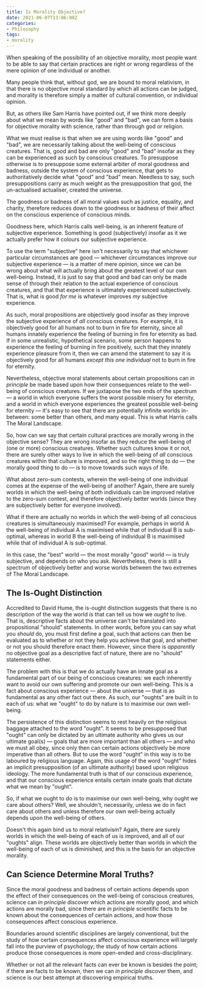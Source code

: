 ```yaml
---
title: Is Morality Objective?
date: 2021-06-07T13:06:00Z
categories:
- Philosophy
tags:
- morality
---
```


When speaking of the possibility of an objective morality, most people want to be able to say that certain practices are right or wrong regardless of the mere opinion of one individual or another.

Many people think that, without god, we are bound to moral relativism, in that there is no objective moral standard by which all actions can be judged, and morality is therefore simply a matter of cultural convention, or individual opinion.

But, as others like Sam Harris have pointed out, if we think more deeply about what we mean by words like "good" and "bad", we can form a basis for objective morality with science, rather than through god or religion.

What we must realise is that when we are using words like "good" and "bad", we are necessarily talking about the well-being of conscious creatures. That is, good and bad are only "good" and "bad" insofar as they can be experienced as such by conscious creatures. To presuppose otherwise is to presuppose some external arbiter of moral goodness and badness, outside the system of conscious experience, that gets to authoritatively decide what "good" and "bad" mean. Needless to say, such presuppositions carry as much weight as the presupposition that god, the un-actualised actualiser, created the universe.

The goodness or badness of all moral values such as justice, equality, and charity, therefore reduces down to the goodness or badness of their affect on the conscious experience of conscious minds.

Goodness here, which Harris calls well-being, is an inherent feature of subjective experience. Something is good (subjectively) insofar as it we actually prefer how it colours our subjective experience.

To use the term "subjective" here isn't necessarily to say that whichever particular circumstances are good — whichever circumstances improve our subjective experience — is a matter of mere opinion, since we can be wrong about what will actually bring about the greatest level of our own well-being. Instead, it is just to say that good and bad can only be made sense of through their relation to the actual experience of conscious creatures, and that that experience is ultimately experienced subjectively. That is, what is good *for me* is whatever improves *my* subjective experience.

As such, moral propositions are objectively good insofar as they improve the subjective experience of *all* conscious creatures. For example, it is objectively good for all humans not to burn in fire for eternity, since all humans innately experience the feeling of burning in fire for eternity as bad. If in some unrealistic, hypothetical scenario, some person happens to experience the feeling of burning in fire positively, such that they innately experience pleasure from it, then we can amend the statement to say it is objectively good for all humans *except this one individual* not to burn in fire for eternity.

Nevertheless, objective moral statements about certain propositions can *in principle* be made based upon how their consequences relate to the well-being of conscious creatures. If we juxtapose the two ends of the spectrum — a world in which everyone suffers the worst possible misery for eternity, and a world in which everyone experiences the greatest possible well-being for eternity — it's easy to see that there are potentially infinite worlds in-between: some better than others, and many equal. This is what Harris calls The Moral Landscape.

So, how can we say that certain cultural practices are morally wrong in the objective sense? They are wrong insofar as they reduce the well-being of (one or more) conscious creatures. Whether such cultures know it or not, there are surely other ways to live in which the well-being of *all* conscious creatures within that culture is improved, and so the right thing to do — the morally good thing to do — is to move towards such ways of life.

What about zero-sum contests, wherein the well-being of one individual comes at the expense of the well-being of another? Again, there are surely worlds in which the well-being of both individuals can be improved relative to the zero-sum contest, and therefore objectively better worlds (since they are subjectively better for everyone involved).

What if there are actually no worlds in which the well-being of all conscious creatures is simultaneously maximised? For example, perhaps in world A the well-being of individual A is maximised while that of individual B is sub-optimal, whereas in world B the well-being of individual B is maximised while that of individual A is sub-optimal.

In this case, the "best" world — the most morally "good" world — is truly subjective, and depends on who you ask. Nevertheless, there is still a spectrum of objectively better and worse worlds between the two extremes of The Moral Landscape.

## The Is-Ought Distinction

Accredited to David Hume, the is-ought distinction suggests that there is no description of the way the world *is* that can tell us how we *ought* to live. That is, descriptive facts about the universe can't be translated into propositional "should" statements. In other words, before you can say what you *should* do, you must first define a goal, such that actions can then be evaluated as to whether or not they help you achieve that goal, and whether or not you should therefore enact them. However, since there is *apparently* no objective goal as a descriptive fact of nature, there are no "should" statements either.

The problem with this is that we do actually have an innate goal as a fundamental part of our being of conscious creatures: we each inherently want to avoid our own suffering and promote our own well-being. This is a fact about conscious experience — about the universe — that is as fundamental as any other fact out there. As such, our "oughts" are built in to each of us: what we "ought" to do by nature is to maximise our own well-being.

The persistence of this distinction seems to rest heavily on the religious baggage attached to the word "ought". It seems to be presupposed that "ought" can only be dictated by an ultimate authority who gives us our ultimate goal(s) — goals that are more important than all others — and who we must all obey, since only then can certain actions objectively be more imperative than all others. But to use the word "ought" in this way is to be laboured by religious language. Again, this usage of the word "ought" hides an implicit presupposition (of an ultimate authority) based upon religious ideology. The more fundamental truth is that of our conscious experience, and that our conscious experience entails certain innate goals that dictate what we mean by "ought".

So, if what we ought to do is to maximise our own well-being, why ought we care about others? Well, we shouldn't, necessarily, unless we do in fact care about others and unless therefore our own well-being actually depends upon the well-being of others.

Doesn't this again bind us to moral relativism? Again, there are surely worlds in which the well-being of each of us is improved, and all of our "oughts" align. These worlds are objectively better than worlds in which the well-being of each of us is diminished, and this is the basis for an objective morality.

## Can Science Determine Moral Truths?

Since the moral goodness and badness of certain actions depends upon the effect of their consequences on the well-being of conscious creatures, science can *in principle* discover which actions are morally good, and which actions are morally bad, since there are *in principle* scientific facts to be known about the consequences of certain actions, and how those consequences affect conscious experience.

Boundaries around scientific disciplines are largely conventional, but the study of how certain consequences affect conscious experience will largely fall into the purview of psychology; the study of how certain actions produce those consequences is more open-ended and cross-disciplinary.

Whether or not all the relevant facts can ever be known is besides the point; if there are facts to be known, then we can *in principle* discover them, and science is our best attempt at discovering empirical truths.
